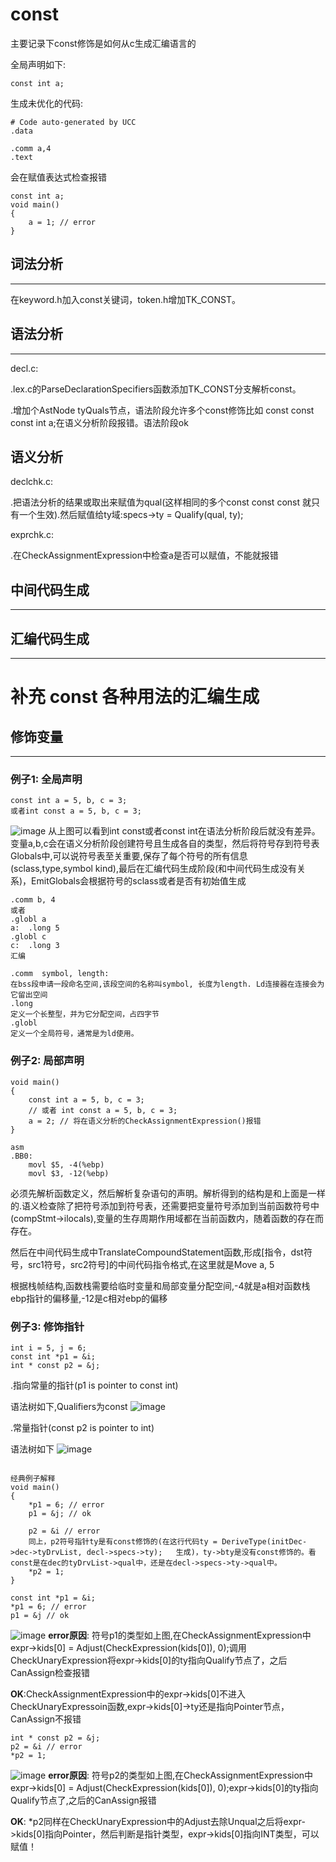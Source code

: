 # const
主要记录下const修饰是如何从c生成汇编语言的

全局声明如下:

```
const int a;
```
生成未优化的代码:
```
# Code auto-generated by UCC
.data

.comm a,4
.text
```
会在赋值表达式检查报错
```
const int a;
void main()
{
    a = 1; // error
}
```
## 词法分析
---
在keyword.h加入const关键词，token.h增加TK_CONST。

## 语法分析
---
decl.c:

.lex.c的ParseDeclarationSpecifiers函数添加TK_CONST分支解析const。

.增加个AstNode tyQuals节点，语法阶段允许多个const修饰比如 const const const int a;在语义分析阶段报错。语法阶段ok


## 语义分析

declchk.c:

.把语法分析的结果或取出来赋值为qual(这样相同的多个const const const 就只有一个生效).然后赋值给ty域:specs->ty = Qualify(qual, ty);

exprchk.c:

.在CheckAssignmentExpression中检查a是否可以赋值，不能就报错

## 中间代码生成
---

## 汇编代码生成
---


# 补充 const 各种用法的汇编生成

## 修饰变量
---
### 例子1: 全局声明
```
const int a = 5, b, c = 3;
或者int const a = 5, b, c = 3;
```
![image](./img/const.jpg)
从上图可以看到int const或者const int在语法分析阶段后就没有差异。
变量a,b,c会在语义分析阶段创建符号且生成各自的类型，然后将符号存到符号表Globals中,可以说符号表至关重要,保存了每个符号的所有信息(sclass,type,symbol kind),最后在汇编代码生成阶段(和中间代码生成没有关系)，EmitGlobals会根据符号的sclass或者是否有初始值生成
```
.comm b, 4
或者
.globl a
a:  .long 5
.globl c
c:  .long 3
汇编

.comm  symbol, length:
在bss段申请一段命名空间,该段空间的名称叫symbol, 长度为length. Ld连接器在连接会为它留出空间
.long
定义一个长整型，并为它分配空间，占四字节
.globl
定义一个全局符号，通常是为ld使用。
```
### 例子2: 局部声明
```
void main()
{
    const int a = 5, b, c = 3;
    // 或者 int const a = 5, b, c = 3;
    a = 2; // 将在语义分析的CheckAssignmentExpression()报错
}

asm
.BB0:
	movl $5, -4(%ebp)
	movl $3, -12(%ebp)
```
必须先解析函数定义，然后解析复杂语句的声明。解析得到的结构是和上面是一样的.语义检查除了把符号添加到符号表，还需要把变量符号添加到当前函数符号中(compStmt->ilocals),变量的生存周期作用域都在当前函数内，随着函数的存在而存在。

然后在中间代码生成中TranslateCompoundStatement函数,形成[指令，dst符号，src1符号，src2符号]的中间代码指令格式,在这里就是Move a, 5

根据栈帧结构,函数栈需要给临时变量和局部变量分配空间,-4就是a相对函数栈ebp指针的偏移量,-12是c相对ebp的偏移

### 例子3: 修饰指针
```
int i = 5, j = 6;
const int *p1 = &i;
int * const p2 = &j;
```
.指向常量的指针(p1 is pointer to const int)

语法树如下,Qualifiers为const
![image](img/init_pointer.jpg)

.常量指针(const p2 is pointer to int)

语法树如下
![image](img/const_pointer.jpg)
```

经典例子解释
void main()
{
    *p1 = 6; // error
    p1 = &j; // ok

    p2 = &i // error
    同上，p2符号指针ty是有const修饰的(在这行代码ty = DeriveType(initDec->dec->tyDrvList, decl->specs->ty);	生成)，ty->bty是没有const修饰的。看const是在dec的tyDrvList->qual中，还是在decl->specs->ty->qual中。
    *p2 = 1;
}
```
```
const int *p1 = &i;
*p1 = 6; // error
p1 = &j // ok
```
![image](img/pointer_to_const_type.jpg)
**error原因**: 符号p1的类型如上图,在CheckAssignmentExpression中expr->kids[0] = Adjust(CheckExpression(kids[0]), 0);调用CheckUnaryExpression将expr->kids[0]的ty指向Qualify节点了，之后CanAssign检查报错

**OK**:CheckAssignmentExpression中的expr->kids[0]不进入CheckUnaryExpressoin函数,expr->kids[0]->ty还是指向Pointer节点，CanAssign不报错
```
int * const p2 = &j;
p2 = &i // error
*p2 = 1;
```
![image](img/const_pointer_type.jpg)
**error原因**: 符号p2的类型如上图,在CheckAssignmentExpression中expr->kids[0] = Adjust(CheckExpression(kids[0]), 0);expr->kids[0]的ty指向Qualify节点了,之后的CanAssign报错

**OK**: *p2同样在CheckUnaryExpression中的Adjust去除Unqual之后将expr->kids[0]指向Pointer，然后判断是指针类型，expr->kids[0]指向INT类型，可以赋值！

